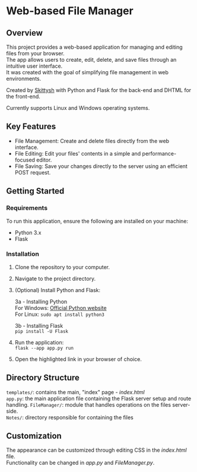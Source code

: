 # Web-based File Manager

## Overview

This project provides a web-based application for managing and editing files from your browser.  
The app allows users to create, edit, delete, and save files through an intuitive user interface.  
It was created with the goal of simplifying file management in web environments.   

Created by [Skittysh](https://github.com/skittysh) with Python and Flask for the back-end and DHTML for the front-end. 
 
 Currently supports Linux and Windows operating systems. 

## Key Features
* File Management: Create and delete files directly from the web interface.
* File Editing: Edit your files' contents in a simple and performance-focused editor.
* File Saving: Save your changes directly to the server using an efficient POST request.

## Getting Started
### Requirements
To run this application, ensure the following are installed on your machine:
* Python 3.x
* Flask

### Installation

1. Clone the repository to your computer.    

2. Navigate to the project directory.    

3. (Optional) Install Python and Flask: 

    3a - Installing Python    
    For Windows: [Official Python website](https://www.python.org/downloads/windows/)  
    For Linux: `sudo apt install python3` 
    
    3b - Installing Flask   
    `pip install -U Flask`
    
4. Run the application:   
`flask --app app.py run`   

5. Open the highlighted link in your browser of choice.

## Directory Structure
`templates/`: contains the main, "index" page - *index.html*  
`app.py`: the main application file containing the Flask server setup and route handling.
`FileManager/`: module that handles operations on the files server-side.  
`Notes/`: directory responsible for containing the files  

## Customization
The appearance can be customized through editing CSS in the *index.html* file.  
Functionality can be changed in *app.py* and *FileManager.py*. 
